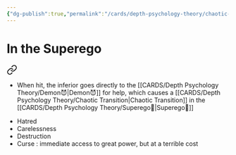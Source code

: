 ```yaml
---
{"dg-publish":true,"permalink":"/cards/depth-psychology-theory/chaotic-transition/","created":"2023-04-28T12:07:28.692+02:00","updated":"2023-04-28T12:10:06.728+02:00"}
---
```


# In the Superego 

<div class="transclusion internal-embed is-loaded"><a class="markdown-embed-link" href="/cards/depth-psychology-theory/infant/#437f26" aria-label="Open link"><svg xmlns="http://www.w3.org/2000/svg" width="24" height="24" viewBox="0 0 24 24" fill="none" stroke="currentColor" stroke-width="2" stroke-linecap="round" stroke-linejoin="round" class="svg-icon lucide-link"><path d="M10 13a5 5 0 0 0 7.54.54l3-3a5 5 0 0 0-7.07-7.07l-1.72 1.71"></path><path d="M14 11a5 5 0 0 0-7.54-.54l-3 3a5 5 0 0 0 7.07 7.07l1.71-1.71"></path></svg></a><div class="markdown-embed">



- When hit, the inferior goes directly to the [[CARDS/Depth Psychology Theory/Demon😈\|Demon😈]] for help, which causes a [[CARDS/Depth Psychology Theory/Chaotic Transition\|Chaotic Transition]] in the [[CARDS/Depth Psychology Theory/Superego👹\|Superego👹]]  

</div></div>

- Hatred 
- Carelessness 
- Destruction 
- Curse : immediate access to great power, but at a terrible cost 


<script src="https://utteranc.es/client.js"  
        repo="Heart4sides/Comment_Section"
        issue-term="pathname"
        theme="github-dark-orange"
        crossorigin="anonymous"
        async> 
</script>